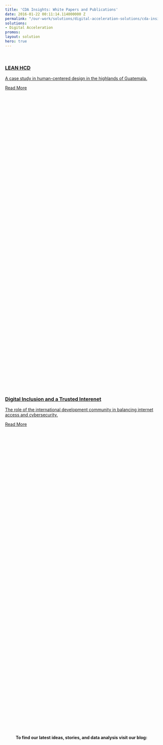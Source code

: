 ```yaml
---
title: 'CDA Insights: White Papers and Publications'
date: 2016-01-22 00:11:14.114000000 Z
permalink: "/our-work/solutions/digital-acceleration-solutions/cda-insights"
solutions:
- Digital Acceleration
promos: 
layout: solution
hero: true
---
```


<br>
<div class="insights">
  <div>
    <a href="/hcd.pdf">
      <img src="/uploads/lean-hcd-thumb.png" alt="">
      <h3>LEAN HCD</h3>
      <p>A case study in human-centered design in the highlands of Guatemala.</p>
    </a>
    <a href="/hcd.pdf" target="blank" class="primary-block--button expert-button"  style="clear: left; margin-bottom: 2rem;">Read More <svg class="redirect" viewBox="0 0 36 70" preserveAspectRatio="xMinYMax meet"><use xlink:href="#redirect"></use></svg></a>
  </div>
  <div style="clear: left;"> 
    <a href="/cda-cybersecurity.pdf">
      <img src="/uploads/cybersecurity-thumb.png" alt="">
      <h3>Digital Inclusion and a Trusted Interenet</h3>
      <p>The role of the international development community in balancing internet access and cybersecurity.</p>
    </a>
    <a href="/cda-cybersecurity.pdf" target="blank" class="primary-block--button expert-button" style="clear: left; margin-bottom: 2rem;">Read More <svg class="redirect" viewBox="0 0 36 70" preserveAspectRatio="xMinYMax meet"><use xlink:href="#redirect"></use></svg></a>
  </div>
</div>
<br />
<aside><p style="text-align: center;"><strong>To find our latest ideas, stories, and data analysis visit our blog:</strong></p><p><a href="https://dai-global-digital.com?utm_source=daidotcom"> <img src="/uploads/digital-banner.jpg" alt=""></a></p></aside>
<br />